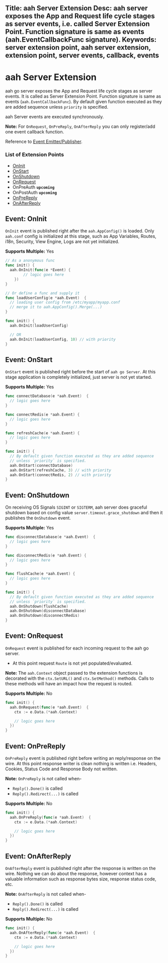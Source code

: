 Title: aah Server Extension
Desc: aah server exposes the App and Request life cycle stages as server events, i.e. called Server Extension Point. Function signature is same as events (aah.EventCallbackFunc signature).
Keywords: server extension point, aah server extension, extension point, server events, callback, events
---
# aah Server Extension

aah go server exposes the App and Request life cycle stages as server events. It is called as Server Extension Point. Function signature is same as events (`aah.EventCallbackFunc`). By default given function executed as they are added sequence unless `priority` is specified.

aah Server events are executed synchronously.

**Note:** For `OnRequest`, `OnPreReply`, `OnAfterReply` you can only register/add one event callback function.

Reference to [Event Emitter/Publisher](event-publisher.html).

### List of Extension Points

  * [OnInit](#event-oninit)
  * [OnStart](#event-onstart)
  * [OnShutdown](#event-onshutdown)
  * [OnRequest](#event-onrequest)
  * OnPreAuth **`upcoming`**
  * OnPostAuth **`upcoming`**
  * [OnPreReply](#event-onprereply)
  * [OnAfterReply](#event-onafterreply)

## Event: OnInit

`OnInit` event is published right after the `aah.AppConfig()` is loaded. Only `aah.conf` config is initialized at this stage, such as App Variables, Routes, i18n, Security, View Engine, Logs are not yet initialized.

**Supports Multiple:** Yes

```go
// As a anonymous func
func init() {
  aah.OnInit(func(e *Event) {
		// logic goes here
	})
}

// Or define a func and supply it
func loadUserConfig(e *aah.Event)  {
  // loading user config from /etc/myapp/myapp.conf
  // merge it to aah.AppConfig().Merge(...)
}

func init() {
  aah.OnInit(loadUserConfig)

  // OR
  aah.OnInit(loadUserConfig, 10) // with priority
}
```

## Event: OnStart

`OnStart` event is published right before the start of `aah go Server`. At this stage application is completely initialized, just server is not yet started.

**Supports Multiple:** Yes

```go
func connectDatabase(e *aah.Event)  {
  // logic goes here
}

func connectRedis(e *aah.Event) {
  // logic goes here
}

func refreshCache(e *aah.Event) {
  // logic goes here
}

func init() {
  // By default given function executed as they are added sequence
  // unless `priority` is specified.
  aah.OnStart(connectDatabase)
  aah.OnStart(refreshCache, 3) // with priority
  aah.OnStart(connectRedis, 2) // with priority
}
```

## Event: OnShutdown

On receiving OS Signals `SIGINT` or `SIGTERM`, aah server does graceful shutdown based on config value `server.timeout.grace_shutdown` and then it publishes the `OnShutdown` event.

**Supports Multiple:** Yes

```go
func disconnectDatabase(e *aah.Event)  {
  // logic goes here
}

func disconnectRedis(e *aah.Event) {
  // logic goes here
}

func flushCache(e *aah.Event) {
  // logic goes here
}

func init() {
  // By default given function executed as they are added sequence
  // unless `priority` is specified.
  aah.OnShutdown(flushCache)
  aah.OnShutdown(disconnectDatabase)
  aah.OnShutdown(disconnectRedis)
}
```

## Event: OnRequest

`OnRequest` event is published for each incoming request to the aah go server.

  * At this point request `Route` is not yet populated/evaluated.

**Note:** The `aah.Context` object passed to the extension functions is decorated with the `ctx.SetURL()` and `ctx.SetMethod()` methods. Calls to these methods will have an impact how the request is routed.

**Supports Multiple:** No

```go
func init() {
  aah.OnRequest(func(e *aah.Event)  {
    ctx := e.Data.(*aah.Context)

    // logic goes here
  })
}
```

## Event: OnPreReply

`OnPreReply` event is published right before writing an reply/response on the wire. At this point response writer is clean nothing is written i.e. Headers, Cookies, Status Code and Response Body not written.

**Note:** `OnPreReply` is not called when-

  * `Reply().Done()` is called
  * `Reply().Redirect(...)` is called

**Supports Multiple:** No

```go
func init() {
  aah.OnPreReply(func(e *aah.Event)  {
    ctx := e.Data.(*aah.Context)

    // logic goes here
  })
}
```

## Event: OnAfterReply

`OnAfterReply` event is published right after the response is written on the wire. Nothing we can do about the response, however context has a valuable information such as response bytes size, response status code, etc.

**Note:** `OnAfterReply` is not called when-

  * `Reply().Done()` is called
  * `Reply().Redirect(...)` is called

**Supports Multiple:** No

```go
func init() {
  aah.OnAfterReply(func(e *aah.Event)  {
    ctx := e.Data.(*aah.Context)

    // logic goes here
  })
}
```
